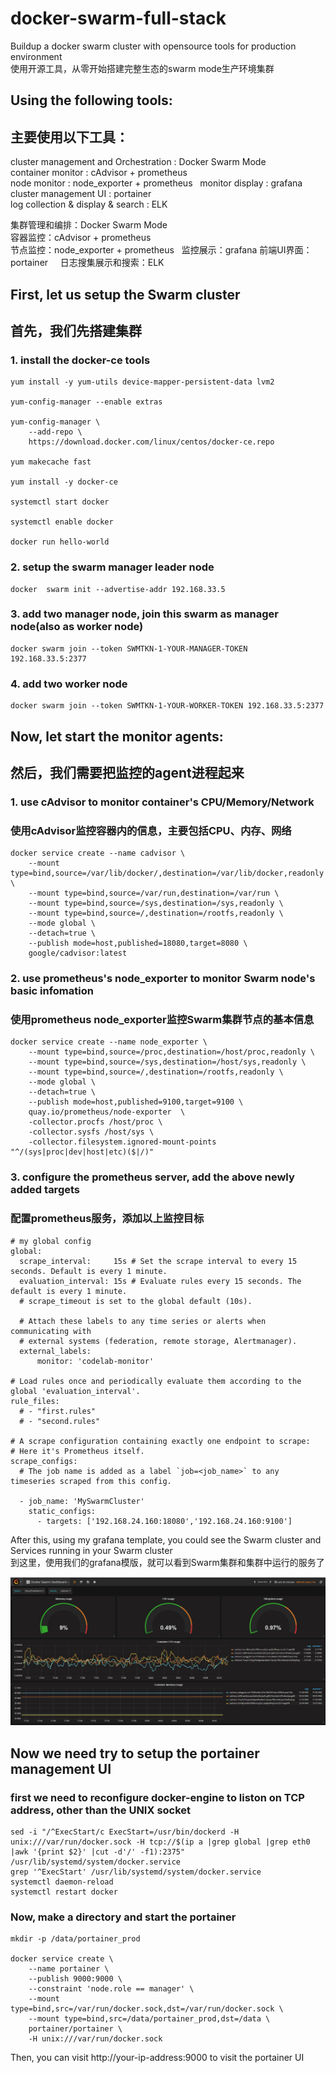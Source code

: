 # docker-swarm-full-stack
Buildup a docker swarm cluster with opensource tools for production environment  
使用开源工具，从零开始搭建完整生态的swarm mode生产环境集群

## Using the following tools:  
## 主要使用以下工具：

cluster management and Orchestration : Docker Swarm Mode  
container monitor : cAdvisor + prometheus  
node monitor : node_exporter + prometheus  
monitor display : grafana  
cluster management UI : portainer    
log collection & display & search  : ELK

集群管理和编排：Docker Swarm Mode   
容器监控：cAdvisor + prometheus    
节点监控：node_exporter + prometheus    
监控展示：grafana
前端UI界面：portainer    
日志搜集展示和搜索：ELK   



## First, let us setup the Swarm cluster   
## 首先，我们先搭建集群  

### 1. install the docker-ce tools

```
yum install -y yum-utils device-mapper-persistent-data lvm2

yum-config-manager --enable extras

yum-config-manager \
    --add-repo \
    https://download.docker.com/linux/centos/docker-ce.repo

yum makecache fast

yum install -y docker-ce

systemctl start docker

systemctl enable docker

docker run hello-world

```



### 2. setup the swarm manager leader node
```
docker  swarm init --advertise-addr 192.168.33.5
```



### 3. add two manager node, join this swarm as manager node(also as worker node)
```
docker swarm join --token SWMTKN-1-YOUR-MANAGER-TOKEN 192.168.33.5:2377
```



### 4. add two worker node
```
docker swarm join --token SWMTKN-1-YOUR-WORKER-TOKEN 192.168.33.5:2377

```






## Now, let start the monitor agents:  
## 然后，我们需要把监控的agent进程起来 

### 1. use cAdvisor to monitor container's CPU/Memory/Network  
### 使用cAdvisor监控容器内的信息，主要包括CPU、内存、网络   
```
docker service create --name cadvisor \
    --mount type=bind,source=/var/lib/docker/,destination=/var/lib/docker,readonly \
    --mount type=bind,source=/var/run,destination=/var/run \
    --mount type=bind,source=/sys,destination=/sys,readonly \
    --mount type=bind,source=/,destination=/rootfs,readonly \
    --mode global \
    --detach=true \
    --publish mode=host,published=18080,target=8080 \
    google/cadvisor:latest
```


### 2. use prometheus's node_exporter to monitor Swarm node's basic infomation   
### 使用prometheus node_exporter监控Swarm集群节点的基本信息   
```
docker service create --name node_exporter \
    --mount type=bind,source=/proc,destination=/host/proc,readonly \
    --mount type=bind,source=/sys,destination=/host/sys,readonly \
    --mount type=bind,source=/,destination=/rootfs,readonly \
    --mode global \
    --detach=true \
    --publish mode=host,published=9100,target=9100 \
    quay.io/prometheus/node-exporter  \
    -collector.procfs /host/proc \
    -collector.sysfs /host/sys \
    -collector.filesystem.ignored-mount-points "^/(sys|proc|dev|host|etc)($|/)"
```

### 3. configure the prometheus server, add the above newly added targets  
### 配置prometheus服务，添加以上监控目标   
```
# my global config
global:
  scrape_interval:     15s # Set the scrape interval to every 15 seconds. Default is every 1 minute.
  evaluation_interval: 15s # Evaluate rules every 15 seconds. The default is every 1 minute.
  # scrape_timeout is set to the global default (10s).

  # Attach these labels to any time series or alerts when communicating with
  # external systems (federation, remote storage, Alertmanager).
  external_labels:
      monitor: 'codelab-monitor'

# Load rules once and periodically evaluate them according to the global 'evaluation_interval'.
rule_files:
  # - "first.rules"
  # - "second.rules"

# A scrape configuration containing exactly one endpoint to scrape:
# Here it's Prometheus itself.
scrape_configs:
  # The job name is added as a label `job=<job_name>` to any timeseries scraped from this config.

  - job_name: 'MySwarmCluster'
    static_configs:
      - targets: ['192.168.24.160:18080','192.168.24.160:9100'] 
```


After this, using my grafana template, you could see the Swarm cluster and Services running in your Swarm cluster  
到这里，使用我们的grafana模版，就可以看到Swarm集群和集群中运行的服务了

![grafana Docker Swarm Dashboard](/images/grafana.jpg)



## Now we need try to setup the portainer management UI

### first we need to reconfigure docker-engine to liston on TCP address, other than the UNIX socket
```
sed -i "/^ExecStart/c ExecStart=/usr/bin/dockerd -H unix:///var/run/docker.sock -H tcp://$(ip a |grep global |grep eth0 |awk '{print $2}' |cut -d'/' -f1):2375" /usr/lib/systemd/system/docker.service
grep '^ExecStart' /usr/lib/systemd/system/docker.service
systemctl daemon-reload
systemctl restart docker
```

### Now, make a directory and start the portainer
```
mkdir -p /data/portainer_prod

docker service create \
    --name portainer \
    --publish 9000:9000 \
    --constraint 'node.role == manager' \
    --mount type=bind,src=/var/run/docker.sock,dst=/var/run/docker.sock \
    --mount type=bind,src=/data/portainer_prod,dst=/data \
    portainer/portainer \
    -H unix:///var/run/docker.sock
````

Then, you can visit http://your-ip-address:9000 to visit the portainer UI





